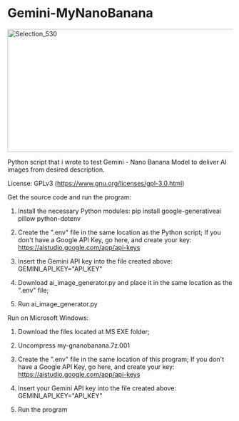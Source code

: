# Gemini-MyNanoBanana

<img width="597" height="276" alt="Selection_530" src="https://github.com/user-attachments/assets/28f94c17-de1b-4698-9b14-ad4e9177f622" />


Python script that i wrote to test Gemini - Nano Banana Model to deliver AI images from desired description.

License: GPLv3 (https://www.gnu.org/licenses/gpl-3.0.html)

Get the source code and run the program:
1. Install the necessary Python modules:
pip install google-generativeai pillow python-dotenv

2. Create the ".env" file in the same location as the Python script;
If you don't have a Google API Key, go here, and create your key: https://aistudio.google.com/app/api-keys

3. Insert the Gemini API key into the file created above:
GEMINI_API_KEY="API_KEY"

4. Download ai_image_generator.py and place it in the same location as the ".env" file;

5. Run ai_image_generator.py

Run on Microsoft Windows:

1. Download the files located at MS EXE folder;

2. Uncompress my-gnanobanana.7z.001

3. Create the ".env" file in the same location of this program;
If you don't have a Google API Key, go here, and create your key: https://aistudio.google.com/app/api-keys

4. Insert your Gemini API key into the file created above:
GEMINI_API_KEY="API_KEY"

5. Run the program
